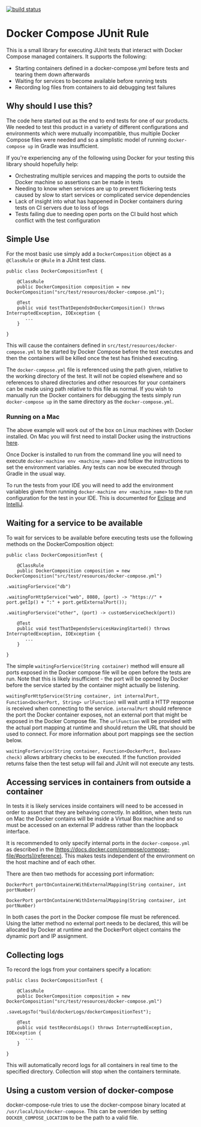 [![build status](https://circleci.com/gh/palantir/docker-compose-rule.svg?style=shield&circle-token=ed5bbc06f483e3f7324d1b3440125827c8d355d7)](https://circleci.com/gh/palantir/docker-compose-rule)

Docker Compose JUnit Rule
=========================

This is a small library for executing JUnit tests that interact with Docker Compose managed containers. It supports the following:

- Starting containers defined in a docker-compose.yml before tests and tearing them down afterwards
- Waiting for services to become available before running tests
- Recording log files from containers to aid debugging test failures

Why should I use this?
----------------------

The code here started out as the end to end tests for one of our products. We needed to test this product in a variety of different configurations and environments which were mutually incompatible, thus multiple Docker Compose files were needed and so a simplistic model of running `docker-compose up` in Gradle was insufficient.

If you're experiencing any of the following using Docker for your testing this library should hopefully help:

- Orchestrating multiple services and mapping the ports to outside the Docker machine so assertions can be made in tests
- Needing to know when services are up to prevent flickering tests caused by slow to start services or complicated service dependencies
- Lack of insight into what has happened in Docker containers during tests on CI servers due to loss of logs
- Tests failing due to needing open ports on the CI build host which conflict with the test configuration

Simple Use
----------

For the most basic use simply add a `DockerComposition` object as a `@ClassRule` or `@Rule` in a JUnit test class.

    public class DockerCompositionTest {
  
        @ClassRule
        public DockerComposition composition = new DockerComposition("src/test/resources/docker-compose.yml");
  
        @Test
        public void testThatDependsOnDockerComposition() throws InterruptedException, IOException {
           ...
        }
  
    }

This will cause the containers defined in `src/test/resources/docker-compose.yml` to be started by Docker Compose before the test executes and then the containers will be killed once the test has finished executing.

The `docker-compose.yml` file is referenced using the path given, relative to the working directory of the test. It will not be copied elsewhere and so references to shared directories and other resources for your containers can be made using path relative to this file as normal. If you wish to manually run the Docker containers for debugging the tests simply run `docker-compose up` in the same directory as the `docker-compose.yml`.

### Running on a Mac

The above example will work out of the box on Linux machines with Docker installed. On Mac you will first need to install Docker using the instructions [here](https://docs.docker.com/v1.8/installation/mac/).

Once Docker is installed to run from the command line you will need to execute `docker-machine env <machine_name>` and follow the instructions to set the environment variables. Any tests can now be executed through Gradle in the usual way.

To run the tests from your IDE you will need to add the environment variables given from running `docker-machine env <machine_name>` to the run configuration for the test in your IDE. This is documented for [Eclipse](http://help.eclipse.org/mars/index.jsp?topic=%2Forg.eclipse.jdt.doc.user%2Ftasks%2Ftasks-java-local-configuration.htm) and [IntelliJ](https://www.jetbrains.com/idea/help/run-debug-configuration-application.html).

Waiting for a service to be available
-------------------------------------

To wait for services to be available before executing tests use the following methods on the DockerComposition object:

    public class DockerCompositionTest {
  
        @ClassRule
        public DockerComposition composition = new DockerComposition("src/test/resources/docker-compose.yml")
                                                      .waitingForService("db")
                                                      .waitingForHttpService("web", 8080, (port) -> "https://" + port.getIp() + ":" + port.getExternalPort());
                                                      .waitingForService("other", (port) -> customServiceCheck(port))
  
        @Test
        public void testThatDependsServicesHavingStarted() throws InterruptedException, IOException {
           ...
        }
  
    }

The simple `waitingForService(String container)` method will ensure all ports exposed in the Docker compose file will be open before the tests are run. Note that this is likely insufficient - the port will be opened by Docker before the service started by the container might actually be listening.

`waitingForHttpService(String container, int internalPort, Function<DockerPort, String> urlFunction)` will wait until a HTTP response is received when connecting to the service. `internalPort` should reference the port the Docker container exposes, not an external port that might be exposed in the Docker Compose file. The `urlFunction` will be provided with the actual port mapping at runtime and should return the URL that should be used to connect. For more information about port mappings see the section below.

`waitingForService(String container, Function<DockerPort, Boolean> check)` allows arbitrary checks to be executed. If the function provided returns false then the test setup will fail and JUnit will not execute any tests.

Accessing services in containers from outside a container
---------------------------------------------------------

In tests it is likely services inside containers will need to be accessed in order to assert that they are behaving correctly. In addition, when tests run on Mac the Docker contains will be inside a Virtual Box machine and so must be accessed on an external IP address rather than the loopback interface.

It is recommended to only specify internal ports in the `docker-compose.yml` as described in the [https://docs.docker.com/compose/compose-file/#ports](reference). This makes tests independent of the environment on the host machine and of each other.

There are then two methods for accessing port information:

    DockerPort portOnContainerWithExternalMapping(String container, int portNumber)

    DockerPort portOnContainerWithInternalMapping(String container, int portNumber)

In both cases the port in the Docker compose file must be referenced. Using the latter method no external port needs to be declared, this will be allocated by Docker at runtime and the DockerPort object contains the dynamic port and IP assignment.

Collecting logs
---------------

To record the logs from your containers specify a location:

    public class DockerCompositionTest {
  
        @ClassRule
        public DockerComposition composition = new DockerComposition("src/test/resources/docker-compose.yml")
                                                      .saveLogsTo("build/dockerLogs/dockerCompositionTest");
  
        @Test
        public void testRecordsLogs() throws InterruptedException, IOException {
           ...
        }
  
    }

This will automatically record logs for all containers in real time to the specified directory. Collection will stop when the containers terminate.

Using a custom version of docker-compose
---------------

docker-compose-rule tries to use the docker-compose binary located at `/usr/local/bin/docker-compose`. This can be overriden by setting `DOCKER_COMPOSE_LOCATION` to be the path to a valid file.

